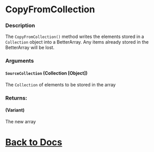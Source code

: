 # CopyFromCollection

### Description
The `CopyFromCollection()` method writes the elements stored in a `Collection` object into a BetterArray. Any items already stored in the BetterArray will be lost.

### Arguments
#### `SourceCollection` (Collection [Object]) 
The `Collection` of elements to be stored in the array

### Returns:
#### (Variant) 
The new array

# [Back to Docs](https://senipah.github.io/VBA-Better-Array/)